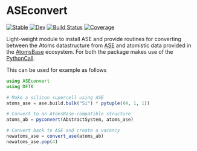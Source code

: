 # ASEconvert
[![Stable](https://img.shields.io/badge/docs-stable-blue.svg)](https://mfherbst.github.io/ASEconvert.jl/stable/)
[![Dev](https://img.shields.io/badge/docs-dev-blue.svg)](https://mfherbst.github.io/ASEconvert.jl/dev/)
[![Build Status](https://github.com/mfherbst/ASEconvert.jl/actions/workflows/CI.yml/badge.svg?branch=master)](https://github.com/mfherbst/ASEconvert.jl/actions/workflows/CI.yml?query=branch%3Amaster)
[![Coverage](https://codecov.io/gh/mfherbst/ASEconvert.jl/branch/master/graph/badge.svg)](https://codecov.io/gh/mfherbst/ASEconvert.jl)

Light-weight module to install ASE
and provide routines for converting between the Atoms datastructure
from [ASE](https://wiki.fysik.dtu.dk/ase/index.html)
and atomistic data provided in
the [AtomsBase](https://github.com/JuliaMolSim/AtomsBase.jl) ecosystem.
For both the package makes use of the
[PythonCall](https://github.com/cjdoris/PythonCall.jl/).


This can be used for example as follows
```julia
using ASEconvert
using DFTK

# Make a silicon supercell using ASE
atoms_ase = ase.build.bulk("Si") * pytuple((4, 1, 1))

# Convert to an AtomsBase-compatible structure
atoms_ab = pyconvert(AbstractSystem, atoms_ase)

# Convert back to ASE and create a vacancy
newatoms_ase = convert_ase(atoms_ab)
newatoms_ase.pop(4)
```
